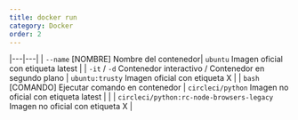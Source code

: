 ```yaml
---
title: docker run
category: Docker
order: 2
---
```


|---|---|
| `--name` [NOMBRE] Nombre del contenedor| `ubuntu` Imagen oficial con etiqueta latest |
| `-it` / `-d` Contenedor interactivo / Contenedor en segundo plano | `ubuntu:trusty` Imagen oficial con etiqueta X |
| `bash` [COMANDO] Ejecutar comando en contenedor | `circleci/python` Imagen no oficial con etiqueta latest |
|  | `circleci/python:rc-node-browsers-legacy` Imagen no oficial con etiqueta X |

